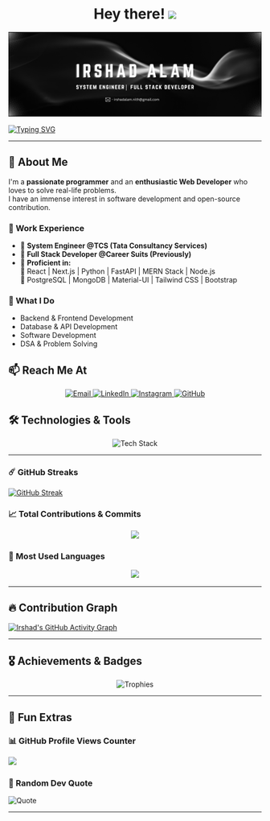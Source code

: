 <h1 align="center">
  Hey there!  
  <img src="https://media.giphy.com/media/hvRJCLFzcasrR4ia7z/giphy.gif" width="30px"/>
</h1>

![Banner](https://github.com/irshad-alam-irish/irshad-alam-irish/blob/main/github_cover1.png)

[![Typing SVG](https://readme-typing-svg.herokuapp.com?font=Fira+Code&duration=2500&pause=1000&color=36BCF7&width=435&lines=I'm+a+Full+Stack+Developer;I+Love+Solving+Problems+💻;Backend+%7C+Frontend+%7C+Open+Source)](https://git.io/typing-svg)

---

## 🚀 About Me  
I'm a **passionate programmer** and an **enthusiastic Web Developer** who loves to solve real-life problems.  
I have an immense interest in software development and open-source contribution.  

### 💼 Work Experience
- 🔹 **System Engineer @TCS (Tata Consultancy Services)**  
- 🔹 **Full Stack Developer @Career Suits (Previously)**  
- 🔹 **Proficient in:**  
  📌 React | Next.js | Python | FastAPI | MERN Stack | Node.js  
  📌 PostgreSQL | MongoDB | Material-UI | Tailwind CSS | Bootstrap  

### 🌱 What I Do
- Backend & Frontend Development  
- Database & API Development  
- Software Development  
- DSA & Problem Solving  

## 📫 Reach Me At  
<p align="center">
  <a href="mailto:irshadalam.nith@gmail.com">
    <img src="https://img.shields.io/badge/Email-D14836?style=for-the-badge&logo=gmail&logoColor=white" alt="Email" />
  </a>
  <a href="https://www.linkedin.com/in/irshad-alam-5399a3204" target="_blank">
    <img src="https://img.shields.io/badge/LinkedIn-0A66C2?style=for-the-badge&logo=linkedin&logoColor=white" alt="LinkedIn" />
  </a>
  <a href="https://www.instagram.com/irish_alam/" target="_blank">
    <img src="https://img.shields.io/badge/Instagram-E4405F?style=for-the-badge&logo=instagram&logoColor=white" alt="Instagram" />
  </a>
  <a href="https://github.com/irshad-alam-irish" target="_blank">
    <img src="https://img.shields.io/badge/GitHub-181717?style=for-the-badge&logo=github&logoColor=white" alt="GitHub" />
  </a>
</p>


## 🛠️ Technologies & Tools  
<div align="center">
  <img src="https://skillicons.dev/icons?i=react,nextjs,python,fastapi,nodejs,express,mongodb,postgresql,materialui,tailwind,bootstrap,git,docker,vercel" alt="Tech Stack" />
</div>

---


### ☄️ GitHub Streaks  

[![GitHub Streak](https://github-readme-streak-stats.herokuapp.com/?user=irshad-alam-irish)](https://git.io/streak-stats)

### 📈 Total Contributions & Commits  
<p align="center">
  <img src="https://github-readme-stats.vercel.app/api?username=irshad-alam-irish&show_icons=true&theme=react" />
</p>

### 🚀 Most Used Languages  
<p align="center">
  <a href="https://github.com/anuraghazra/github-readme-stats">
    <img src="https://github-readme-stats.vercel.app/api/top-langs/?username=irshad-alam-irish&layout=compact&theme=react" />
  </a>
</p>

---
## 🔥 Contribution Graph  
[![Irshad's GitHub Activity Graph](https://github-readme-activity-graph.vercel.app/graph?username=irshad-alam-irish&theme=react-dark)](https://github.com/ashutosh00710/github-readme-activity-graph)

---

## 🎖 Achievements & Badges  
<p align="center">
  <img src="https://github-profile-trophy.vercel.app/?username=irshad-alam-irish&theme=darkhub&no-frame=true" alt="Trophies" />
</p>

---

## 🚀 Fun Extras  

### 📊 GitHub Profile Views Counter  
![](https://komarev.com/ghpvc/?username=irshad-alam-irish&color=blue&style=flat)

### 🎯 Random Dev Quote  
![Quote](https://quotes-github-readme.vercel.app/api?type=horizontal&theme=dark)

---
 
